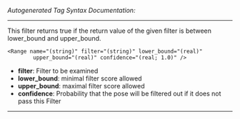 _Autogenerated Tag Syntax Documentation:_

---
This filter returns true if the return value of the given filter is between lower_bound and upper_bound.

```
<Range name="(string)" filter="(string)" lower_bound="(real)"
        upper_bound="(real)" confidence="(real; 1.0)" />
```

-   **filter**: Filter to be examined
-   **lower_bound**: minimal filter score allowed
-   **upper_bound**: maximal filter score allowed
-   **confidence**: Probability that the pose will be filtered out if it does not pass this Filter

---
